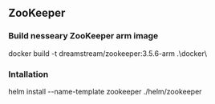 ## ZooKeeper


### Build nesseary ZooKeeper arm image
docker build -t dreamstream/zookeeper:3.5.6-arm .\docker\

### Intallation

helm install --name-template zookeeper ./helm/zookeeper